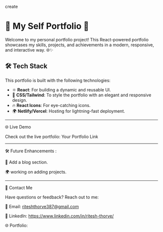  create 
# 🌟 My Self Portfolio 🚀

Welcome to my personal portfolio project! This React-powered portfolio showcases my skills, projects, and achievements in a modern, responsive, and interactive way. 🌐✨

## 🛠️ Tech Stack

This portfolio is built with the following technologies:

- ⚛️ **React**: For building a dynamic and reusable UI.
- 🎨 **CSS/Tailwind**: To style the portfolio with an elegant and responsive design.
- 🔥 **React Icons**: For eye-catching icons.
- 🌍 **Netlify/Vercel**: Hosting for lightning-fast deployment.
---

🌐 Live Demo

Check out the live portfolio: Your Portfolio Link

---
🛠️ Future Enhancements :

🔗 Add a blog section.

🌍 working on adding projects.
 
---

📧 Contact Me

Have questions or feedback? Reach out to me:

📩 Email: riteshthorve387@gmail.com

💼 LinkedIn: https://www.linkedin.com/in/ritesh-thorve/

🌐 Portfolio:  
